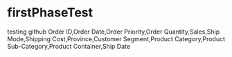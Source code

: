 # firstPhaseTest
testing github 
Order ID,Order Date,Order Priority,Order Quantity,Sales,Ship Mode,Shipping Cost,Province,Customer Segment,Product Category,Product Sub-Category,Product Container,Ship Date

